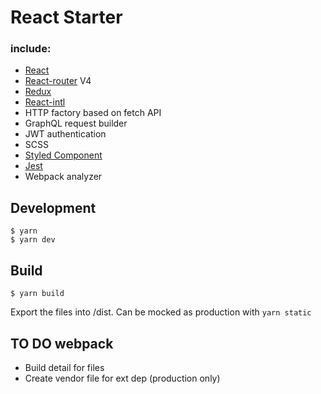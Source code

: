 # React Starter

### include:

- [React](https://reactjs.org/)
- [React-router](https://reacttraining.com/react-router/web) V4
- [Redux](https://redux.js.org/)
- [React-intl](https://github.com/yahoo/react-intl) 
- HTTP factory based on fetch API
- GraphQL request builder
- JWT authentication
- SCSS
- [Styled Component](https://www.styled-components.com)
- [Jest](https://facebook.github.io/jest/)
- Webpack analyzer

## Development

```
$ yarn
$ yarn dev
```

## Build

```
$ yarn build
```

Export the files into /dist. Can be mocked as production with `yarn static`


## TO DO webpack

- Build detail for files
- Create vendor file for ext dep (production only)
